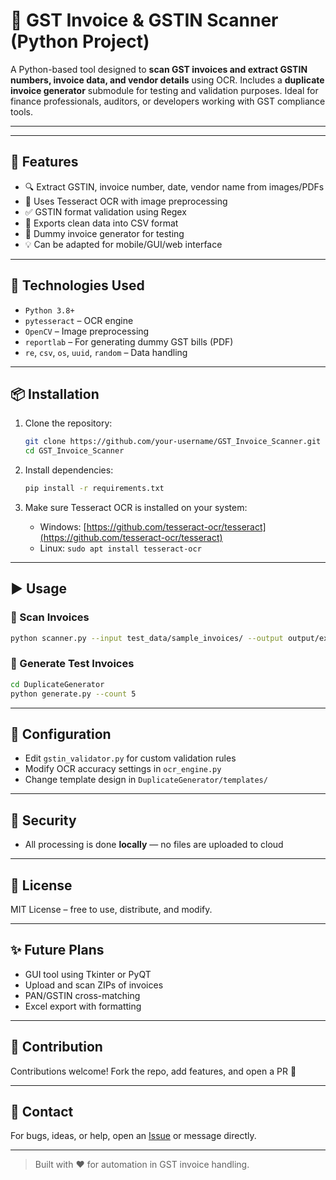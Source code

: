 # 🧾 GST Invoice & GSTIN Scanner (Python Project)

A Python-based tool designed to **scan GST invoices and extract GSTIN numbers, invoice data, and vendor details** using OCR. Includes a **duplicate invoice generator** submodule for testing and validation purposes.
Ideal for finance professionals, auditors, or developers working with GST compliance tools.

---


---

## 🚀 Features

* 🔍 Extract GSTIN, invoice number, date, vendor name from images/PDFs
* 🧠 Uses Tesseract OCR with image preprocessing
* ✅ GSTIN format validation using Regex
* 📄 Exports clean data into CSV format
* 🧪 Dummy invoice generator for testing
* 💡 Can be adapted for mobile/GUI/web interface

---

## 🔧 Technologies Used

* `Python 3.8+`
* `pytesseract` – OCR engine
* `OpenCV` – Image preprocessing
* `reportlab` – For generating dummy GST bills (PDF)
* `re`, `csv`, `os`, `uuid`, `random` – Data handling

---

## 📦 Installation

1. Clone the repository:

   ```bash
   git clone https://github.com/your-username/GST_Invoice_Scanner.git
   cd GST_Invoice_Scanner
   ```

2. Install dependencies:

   ```bash
   pip install -r requirements.txt
   ```

3. Make sure Tesseract OCR is installed on your system:

   * Windows: [https://github.com/tesseract-ocr/tesseract](https://github.com/tesseract-ocr/tesseract)
   * Linux: `sudo apt install tesseract-ocr`

---

## ▶️ Usage

### 🧾 Scan Invoices

```bash
python scanner.py --input test_data/sample_invoices/ --output output/extracted_data.csv
```

### 🧪 Generate Test Invoices

```bash
cd DuplicateGenerator
python generate.py --count 5
```

---

## 🧠 Configuration

* Edit `gstin_validator.py` for custom validation rules
* Modify OCR accuracy settings in `ocr_engine.py`
* Change template design in `DuplicateGenerator/templates/`

---

## 🔐 Security

* All processing is done **locally** — no files are uploaded to cloud

---

## 📄 License

MIT License – free to use, distribute, and modify.

---

## ✨ Future Plans

* GUI tool using Tkinter or PyQT
* Upload and scan ZIPs of invoices
* PAN/GSTIN cross-matching
* Excel export with formatting

---

## 👤 Contribution

Contributions welcome! Fork the repo, add features, and open a PR 🚀

---

## 📧 Contact

For bugs, ideas, or help, open an [Issue](https://github.com/your-username/GST_Invoice_Scanner/issues) or message directly.

---

> Built with ❤️ for automation in GST invoice handling.
